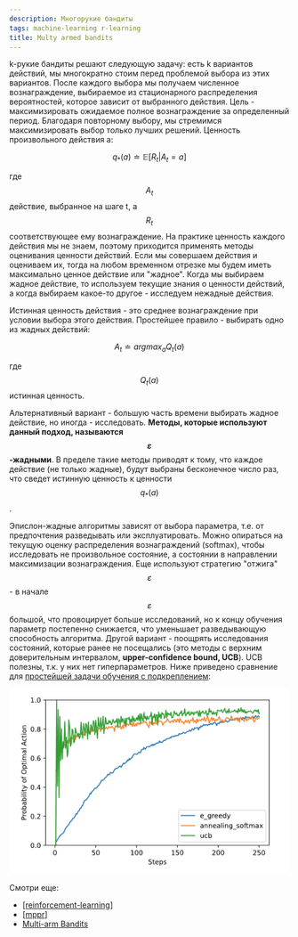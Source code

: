```yaml
---
description: Многорукие бандиты
tags: machine-learning r-learning
title: Multy armed bandits
---
```

k-рукие бандиты решают следующую задачу: есть k вариантов действий, мы многократно стоим перед проблемой выбора из этих вариантов. После каждого выбора мы получаем численное вознаграждение, выбираемое из стационарного распределения вероятностей, которое зависит от выбранного действия. Цель - максимизировать ожидаемое полное вознаграждение за определенный период. Благодаря повторному выбору, мы стремимся максимизировать выбор только лучших решений. Ценность произвольного действия a:

$$q_*(a) \doteq \mathbb{E}[R_t|A_t = a]$$

где $$A_t$$ действие, выбранное на шаге t, а $$R_t$$ соответствующее ему вознаграждение. На практике ценность каждого действия мы не знаем, поэтому приходится применять методы оценивания ценности действий. Если мы совершаем действия и оцениваем их, тогда на любом временном отрезке мы будем иметь максимально ценное действие или "жадное". Когда мы выбираем жадное действие, то используем текущие знания о ценности действий, а когда выбираем какое-то другое - исследуем нежадные действия.

Истинная ценность действия - это среднее вознаграждение при условии выбора этого действия. Простейшее правило - выбирать одно из жадных действий:

$$A_t \doteq argmax_a Q_t(a)$$

где $$Q_t(a)$$ истинная ценность.

Альтернативный вариант - большую часть времени выбирать жадное действие, но иногда - исследовать. **Методы, которые используют данный подход, называются $$\varepsilon$$-жадными**. В пределе такие методы приводят к тому, что каждое действие (не только жадные), будут выбраны бесконечное число раз, что сведет истинную ценность к ценности $$q_*(a)$$.

Эпислон-жадные алгоритмы зависят от выбора параметра, т.е. от предпочтения разведывать или эксплуатировать. Можно опираться на текущую оценку распределения вознаграждений (softmax), чтобы исследовать не произвольное состояние, а состоянии в направлении максимизации вознаграждения. Еще используют стратегию "отжига" $$\varepsilon$$ - в начале $$\varepsilon$$ большой, что провоцирует больше исследований, но к концу обучения параметр постепенно снижается, что уменьшает разведывающую способность алгоритма. Другой вариант - поощрять исследования состояний, которые ранее не посещались (это методы с верхним доверительным интервалом, **upper-confidence bound, UCB**). UCB полезны, т.к. у них нет гиперпараметров. Ниже приведено сравнение для [простейшей задачи обучения с подкреплением](https://rl-book.com/learn/bandits/exploration_comparison/):

![e-greedy example](../attachments/2023-01-01-20-53-52.png)

Смотри еще:

- [[reinforcement-learning]]
- [[mppr]]
- [Multi-arm Bandits](https://towardsdatascience.com/introduction-to-reinforcement-learning-rl-part-2-multi-arm-bandits-be5efb2e83ea)

[//begin]: # "Autogenerated link references for markdown compatibility"
[reinforcement-learning]: ../lists/reinforcement-learning "Reinforcement learning"
[mppr]: mppr "MPPR"
[//end]: # "Autogenerated link references"